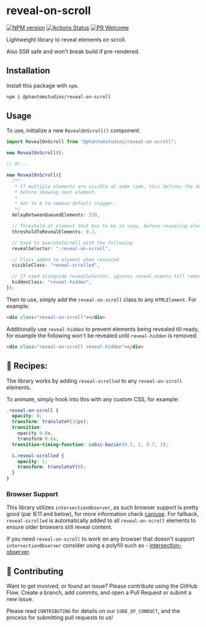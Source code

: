 # reveal-on-scroll

[![NPM version][npm-image]][npm-url]
[![Actions Status][ci-image]][ci-url]
[![PR Welcome][npm-downloads-image]][npm-downloads-url]

Lightweight library to reveal elements on scroll.

Also SSR safe and won't break build if pre-rendered.

## Installation

Install this package with `npm`.

```bash
npm i @phantomstudios/reveal-on-scroll
```

## Usage

To use, initialize a new `RevealOnScroll()` component.

```ts
import RevealOnScroll from "@phantomstudios/reveal-on-scroll";

new RevealOnScroll();

// Or...

new RevealOnScroll({
  /**
   * If multiple elements are visible at same time, this defines the delay
   * before showing next element.
   *
   * Set to 0 to remove default stagger.
   */
  delayBetweenQueuedElements: 150,

  // Threshold of element that has to be in view, before revealing element
  thresholdToRevealElements: 0.2,

  // Used to querySelectAll with the following
  revealSelector: ".reveal-on-scroll",

  // Class added to element when revealed
  visibleClass: "reveal-scrolled",

  // If used alongside revealSelector, ignores reveal events till removed
  hiddenClass: "reveal-hidden",
});
```

Then to use, simply add the `reveal-on-scroll` class to any `HTMLElement`. For example:

```html
<div class="reveal-on-scroll"></div>
```

Additionally use `reveal-hidden` to prevent elements being revealed till ready, for example the following won't be revealed until `reveal-hidden` is removed:

```html
<div class="reveal-on-scroll reveal-hidden"></div>
```

## 🍪 Recipes:

The library works by adding `reveal-scrolled` to any `reveal-on-scroll` elements.

To animate, simply hook into this with any custom CSS, for example:

```scss
.reveal-on-scroll {
  opacity: 0;
  transform: translateY(32px);
  transition:
    opacity 0.8s,
    transform 0.6s;
  transition-timing-function: cubic-bezier(0.3, 1, 0.7, 1);

  &.reveal-scrolled {
    opacity: 1;
    transform: translateY(0);
  }
}
```

### Browser Support

This library utilizes `intersectionObserver`, as such browser support is pretty good (par IE11 and below), for more information check [caniuse](https://caniuse.com/intersectionobserver). For fallback, `reveal-scrolled` is automatically added to all `reveal-on-scroll` elements to ensure older browsers still reveal content.

If you need `reveal-on-scroll` to work on any browser that doesn't support `intersectionObserver` consider using a polyfill such as - [intersection-observer](https://www.npmjs.com/package/intersection-observer).

## 🍰 Contributing

Want to get involved, or found an issue? Please contribute using the GitHub Flow. Create a branch, add commits, and open a Pull Request or submit a new issue.

Please read `CONTRIBUTING` for details on our `CODE_OF_CONDUCT`, and the process for submitting pull requests to us!

[npm-image]: https://img.shields.io/npm/v/@phantomstudios/reveal-on-scroll.svg?style=flat-square
[npm-url]: https://npmjs.org/package/@phantomstudios/reveal-on-scroll
[npm-downloads-image]: https://img.shields.io/npm/dm/@phantomstudios/reveal-on-scroll.svg
[npm-downloads-url]: https://npmcharts.com/compare/@phantomstudios/reveal-on-scroll?minimal=true
[ci-image]: https://github.com/phantomstudios/reveal-on-scroll/workflows/test/badge.svg
[ci-url]: https://github.com/phantomstudios/reveal-on-scroll/actions
